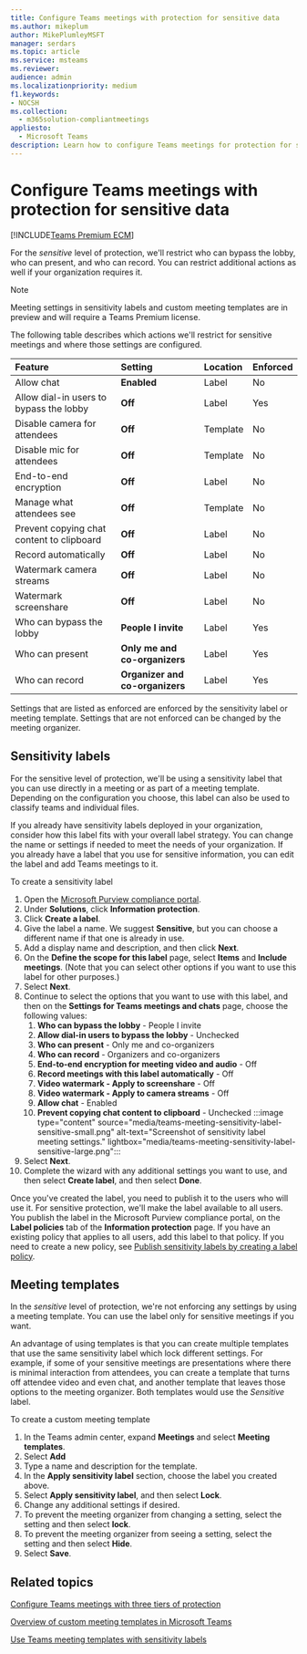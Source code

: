 ```yaml
---
title: Configure Teams meetings with protection for sensitive data
ms.author: mikeplum
author: MikePlumleyMSFT
manager: serdars
ms.topic: article
ms.service: msteams
ms.reviewer: 
audience: admin
ms.localizationpriority: medium
f1.keywords:
- NOCSH
ms.collection: 
  - m365solution-compliantmeetings
appliesto: 
  - Microsoft Teams
description: Learn how to configure Teams meetings for protection for sensitive information by using templates and sensitivity labels.
---
```


# Configure Teams meetings with protection for sensitive data

[!INCLUDE[Teams Premium ECM](includes/teams-premium-ecm.md)]

For the *sensitive* level of protection, we'll restrict who can bypass the lobby, who can present, and who can record. You can restrict additional actions as well if your organization requires it.

> [!Note]
> Meeting settings in sensitivity labels and custom meeting templates are in preview and will require a Teams Premium license.

The following table describes which actions we'll restrict for sensitive meetings and where those settings are configured.

|Feature|Setting|Location|Enforced|
|:------|:------|:-------|:-------|
|Allow chat|**Enabled**|Label|No|
|Allow dial-in users to bypass the lobby|**Off**|Label|Yes|
|Disable camera for attendees|**Off**|Template|No|
|Disable mic for attendees|**Off**|Template|No|
|End-to-end encryption|**Off**|Label|No|
|Manage what attendees see|**Off**|Template|No|
|Prevent copying chat content to clipboard|**Off**|Label|No|
|Record automatically|**Off**|Label|No|
|Watermark camera streams|**Off**|Label|No|
|Watermark screenshare|**Off**|Label|No|
|Who can bypass the lobby|**People I invite**|Label|Yes|
|Who can present|**Only me and co-organizers**|Label|Yes|
|Who can record|**Organizer and co-organizers**|Label|Yes|

Settings that are listed as enforced are enforced by the sensitivity label or meeting template. Settings that are not enforced can be changed by the meeting organizer.

## Sensitivity labels

For the sensitive level of protection, we'll be using a sensitivity label that you can use directly in a meeting or as part of a meeting template. Depending on the configuration you choose, this label can also be used to classify teams and individual files.

If you already have sensitivity labels deployed in your organization, consider how this label fits with your overall label strategy. You can change the name or settings if needed to meet the needs of your organization. If you already have a label that you use for sensitive information, you can edit the label and add Teams meetings to it.

To create a sensitivity label
1. Open the [Microsoft Purview compliance portal](https://compliance.microsoft.com).
1. Under **Solutions**, click **Information protection**.
1. Click **Create a label**.
1. Give the label a name. We suggest **Sensitive**, but you can choose a different name if that one is already in use.
1. Add a display name and description, and then click **Next**.
1. On the **Define the scope for this label** page, select **Items** and **Include meetings**. (Note that you can select other options if you want to use this label for other purposes.)
1. Select **Next**.
1. Continue to select the options that you want to use with this label, and then on the **Settings for Teams meetings and chats** page, choose the following values:
    1. **Who can bypass the lobby** - People I invite
    1. **Allow dial-in users to bypass the lobby** - Unchecked
    1. **Who can present** - Only me and co-organizers
    1. **Who can record** - Organizers and co-organizers
    1. **End-to-end encryption for meeting video and audio** - Off
    1. **Record meetings with this label automatically** - Off
    1. **Video watermark - Apply to screenshare** - Off
    1. **Video watermark - Apply to camera streams** - Off
    1. **Allow chat** - Enabled
    1. **Prevent copying chat content to clipboard** - Unchecked
    :::image type="content" source="media/teams-meeting-sensitivity-label-sensitive-small.png" alt-text="Screenshot of sensitivity label meeting settings." lightbox="media/teams-meeting-sensitivity-label-sensitive-large.png":::    
1. Select **Next**.
1. Complete the wizard with any additional settings you want to use, and then select **Create label**, and then select **Done**.

Once you've created the label, you need to publish it to the users who will use it. For sensitive protection, we'll make the label available to all users. You publish the label in the Microsoft Purview compliance portal, on the **Label policies** tab of the **Information protection** page. If you have an existing policy that applies to all users, add this label to that policy. If you need to create a new policy, see [Publish sensitivity labels by creating a label policy](../compliance/create-sensitivity-labels.md#publish-sensitivity-labels-by-creating-a-label-policy).

## Meeting templates

In the *sensitive* level of protection, we're not enforcing any settings by using a meeting template. You can use the label only for sensitive meetings if you want.

An advantage of using templates is that you can create multiple templates that use the same sensitivity label which lock different settings. For example, if some of your sensitive meetings are presentations where there is minimal interaction from attendees, you can create a template that turns off attendee video and even chat, and another template that leaves those options to the meeting organizer. Both templates would use the *Sensitive* label.

To create a custom meeting template

1. In the Teams admin center, expand **Meetings** and select **Meeting templates**.
1. Select **Add**
1. Type a name and description for the template.
1. In the **Apply sensitivity label** section, choose the label you created above.
1. Select **Apply sensitivity label**, and then select **Lock**.
1. Change any additional settings if desired.
1. To prevent the meeting organizer from changing a setting, select the setting and then select **lock**.
1. To prevent the meeting organizer from seeing a setting, select the setting and then select **Hide**.
1. Select **Save**.

## Related topics

[Configure Teams meetings with three tiers of protection](configure-meetings-three-tiers-protection.md)

[Overview of custom meeting templates in Microsoft Teams](custom-meeting-templates-overview.md)

[Use Teams meeting templates with sensitivity labels](meeting-templates-with-sensitivity-labels.md)